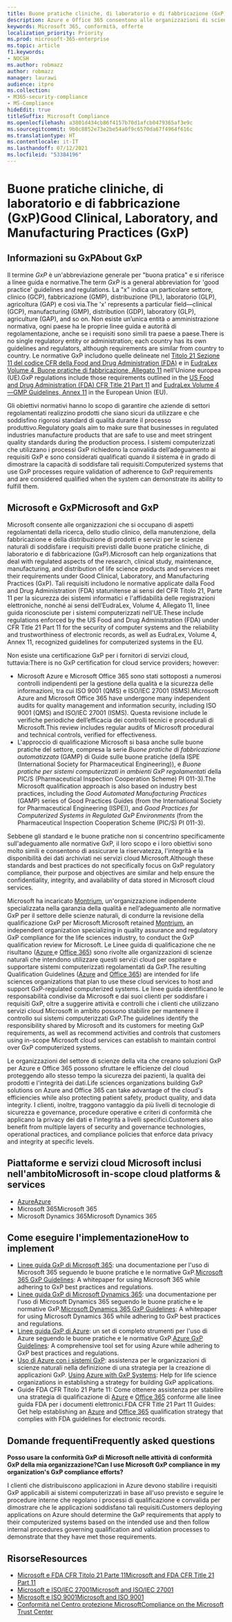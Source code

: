 ```yaml
---
title: Buone pratiche cliniche, di laboratorio e di fabbricazione (GxP)
description: Azure e Office 365 consentono alle organizzazioni di scienze della vita di soddisfare i requisiti normativi GxP.
keywords: Microsoft 365, conformità, offerte
localization_priority: Priority
ms.prod: microsoft-365-enterprise
ms.topic: article
f1.keywords:
- NOCSH
ms.author: robmazz
author: robmazz
manager: laurawi
audience: itpro
ms.collection:
- M365-security-compliance
- MS-Compliance
hideEdit: true
titleSuffix: Microsoft Compliance
ms.openlocfilehash: a3801d434cb86f4157b70d1afcb0479365af3e9c
ms.sourcegitcommit: 9b0c8852e73e2be54a0f9c6570da67f4964f616c
ms.translationtype: HT
ms.contentlocale: it-IT
ms.lasthandoff: 07/12/2021
ms.locfileid: "53384196"
---
```

# <a name="good-clinical-laboratory-and-manufacturing-practices-gxp"></a><span data-ttu-id="27cfe-104">Buone pratiche cliniche, di laboratorio e di fabbricazione (GxP)</span><span class="sxs-lookup"><span data-stu-id="27cfe-104">Good Clinical, Laboratory, and Manufacturing Practices (GxP)</span></span>

## <a name="about-gxp"></a><span data-ttu-id="27cfe-105">Informazioni su GxP</span><span class="sxs-lookup"><span data-stu-id="27cfe-105">About GxP</span></span>

<span data-ttu-id="27cfe-106">Il termine *GxP* è un'abbreviazione generale per "buona pratica" e si riferisce a linee guida e normative.</span><span class="sxs-lookup"><span data-stu-id="27cfe-106">The term *GxP* is a general abbreviation for 'good practice' guidelines and regulations.</span></span> <span data-ttu-id="27cfe-107">La "x" indica un particolare settore, clinico (GCP), fabbricazione (GMP), distribuzione (PIL), laboratorio (GLP), agricoltura (GAP) e così via.</span><span class="sxs-lookup"><span data-stu-id="27cfe-107">The 'x' represents a particular field—clinical (GCP), manufacturing (GMP), distribution (GDP), laboratory (GLP), agriculture (GAP), and so on.</span></span> <span data-ttu-id="27cfe-108">Non esiste un’unica entità o amministrazione normativa, ogni paese ha le proprie linee guida e autorità di regolamentazione, anche se i requisiti sono simili tra paese a paese.</span><span class="sxs-lookup"><span data-stu-id="27cfe-108">There is no single regulatory entity or administration; each country has its own guidelines and regulators, although requirements are similar from country to country.</span></span> <span data-ttu-id="27cfe-109">Le normative GxP includono quelle delineate nel [Titolo 21 Sezione 11 del codice CFR della Food and Drug Administration (FDA)](https://aka.ms/FDA-CFR) e in [EudraLex Volume 4, Buone pratiche di fabbricazione, Allegato 11](https://ec.europa.eu/health/documents/eudralex/vol-4_en) nell'Unione europea (UE).</span><span class="sxs-lookup"><span data-stu-id="27cfe-109">GxP regulations include those requirements outlined in the [US Food and Drug Administration (FDA) CFR Title 21 Part 11](https://aka.ms/FDA-CFR) and [EudraLex Volume 4—GMP Guidelines, Annex 11](https://ec.europa.eu/health/documents/eudralex/vol-4_en) in the European Union (EU).</span></span>

<span data-ttu-id="27cfe-110">Gli obiettivi normativi hanno lo scopo di garantire che aziende di settori regolamentati realizzino prodotti che siano sicuri da utilizzare e che soddisfino rigorosi standard di qualità durante il processo produttivo.</span><span class="sxs-lookup"><span data-stu-id="27cfe-110">Regulatory goals aim to make sure that businesses in regulated industries manufacture products that are safe to use and meet stringent quality standards during the production process.</span></span> <span data-ttu-id="27cfe-111">I sistemi computerizzati che utilizzano i processi GxP richiedono la convalida dell’adeguamento ai requisiti GxP e sono considerati qualificati quando il sistema è in grado di dimostrare la capacità di soddisfare tali requisiti.</span><span class="sxs-lookup"><span data-stu-id="27cfe-111">Computerized systems that use GxP processes require validation of adherence to GxP requirements and are considered qualified when the system can demonstrate its ability to fulfill them.</span></span>

## <a name="microsoft-and-gxp"></a><span data-ttu-id="27cfe-112">Microsoft e GxP</span><span class="sxs-lookup"><span data-stu-id="27cfe-112">Microsoft and GxP</span></span>

<span data-ttu-id="27cfe-113">Microsoft consente alle organizzazioni che si occupano di aspetti regolamentati della ricerca, dello studio clinico, della manutenzione, della fabbricazione e della distribuzione di prodotti e servizi per le scienze naturali di soddisfare i requisiti previsti dalle buone pratiche cliniche, di laboratorio e di fabbricazione (GxP).</span><span class="sxs-lookup"><span data-stu-id="27cfe-113">Microsoft can help organizations that deal with regulated aspects of the research, clinical study, maintenance, manufacturing, and distribution of life science products and services meet their requirements under Good Clinical, Laboratory, and Manufacturing Practices (GxP).</span></span> <span data-ttu-id="27cfe-114">Tali requisiti includono le normative applicate dalla Food and Drug Administration (FDA) statunitense ai sensi del CFR Titolo 21, Parte 11 per la sicurezza dei sistemi informatici e l'affidabilità delle registrazioni elettroniche, nonché ai sensi dell’EudraLex, Volume 4, Allegato 11, linee guida riconosciute per i sistemi computerizzati nell'UE.</span><span class="sxs-lookup"><span data-stu-id="27cfe-114">These include regulations enforced by the US Food and Drug Administration (FDA) under CFR Title 21 Part 11 for the security of computer systems and the reliability and trustworthiness of electronic records, as well as EudraLex, Volume 4, Annex 11, recognized guidelines for computerized systems in the EU.</span></span>

<span data-ttu-id="27cfe-115">Non esiste una certificazione GxP per i fornitori di servizi cloud, tuttavia:</span><span class="sxs-lookup"><span data-stu-id="27cfe-115">There is no GxP certification for cloud service providers; however:</span></span>

- <span data-ttu-id="27cfe-116">Microsoft Azure e Microsoft Office 365 sono stati sottoposti a numerosi controlli indipendenti per la gestione della qualità e la sicurezza delle informazioni, tra cui ISO 9001 (QMS) e ISO/IEC 27001 (ISMS).</span><span class="sxs-lookup"><span data-stu-id="27cfe-116">Microsoft Azure and Microsoft Office 365 have undergone many independent audits for quality management and information security, including ISO 9001 (QMS) and ISO/IEC 27001 (ISMS).</span></span> <span data-ttu-id="27cfe-117">Questa revisione include le verifiche periodiche dell’efficacia dei controlli tecnici e procedurali di Microsoft.</span><span class="sxs-lookup"><span data-stu-id="27cfe-117">This review includes regular audits of Microsoft procedural and technical controls, verified for effectiveness.</span></span>
- <span data-ttu-id="27cfe-118">L'approccio di qualificazione Microsoft si basa anche sulle buone pratiche del settore, compresa la serie *Buone pratiche di fabbricazione automatizzata* (GAMP) di Guide sulle buone pratiche (della ISPE (International Society for Pharmaceutical Engineering)), e *Buone pratiche per sistemi computerizzati in ambienti GxP regolamentati* della PIC/S (Pharmaceutical Inspection Cooperation Scheme) PI 011-3).</span><span class="sxs-lookup"><span data-stu-id="27cfe-118">The Microsoft qualification approach is also based on industry best practices, including the *Good Automated Manufacturing Practices* (GAMP) series of Good Practices Guides (from the International Society for Pharmaceutical Engineering (ISPE)), and *Good Practices for Computerized Systems in Regulated GxP Environments* (from the Pharmaceutical Inspection Cooperation Scheme (PIC/S) PI 011-3).</span></span>

<span data-ttu-id="27cfe-119">Sebbene gli standard e le buone pratiche non si concentrino specificamente sull'adeguamento alle normative GxP, il loro scopo e i loro obiettivi sono molto simili e consentono di assicurare la riservatezza, l'integrità e la disponibilità dei dati archiviati nei servizi cloud Microsoft.</span><span class="sxs-lookup"><span data-stu-id="27cfe-119">Although these standards and best practices do not specifically focus on GxP regulatory compliance, their purpose and objectives are similar and help ensure the confidentiality, integrity, and availability of data stored in Microsoft cloud services.</span></span>

<span data-ttu-id="27cfe-120">Microsoft ha incaricato [Montrium](https://www.montrium.com/), un'organizzazione indipendente specializzata nella garanzia della qualità e nell’adeguamento alle normative GxP per il settore delle scienze naturali, di condurre la revisione della qualificazione GxP per Microsoft.</span><span class="sxs-lookup"><span data-stu-id="27cfe-120">Microsoft retained [Montrium](https://www.montrium.com/), an independent organization specializing in quality assurance and regulatory GxP compliance for the life sciences industry, to conduct the GxP qualification review for Microsoft.</span></span> <span data-ttu-id="27cfe-121">Le Linee guida di qualificazione che ne risultano ([Azure ](https://aka.ms/gxpcompliance) e [Office 365](https://aka.ms/o365-qualification-guideline)) sono rivolte alle organizzazioni di scienze naturali che intendono utilizzare questi servizi cloud per ospitare e supportare sistemi computerizzati regolamentati da GxP.</span><span class="sxs-lookup"><span data-stu-id="27cfe-121">The resulting Qualification Guidelines ([Azure](https://aka.ms/gxpcompliance) and [Office 365](https://aka.ms/o365-qualification-guideline)) are intended for life sciences organizations that plan to use these cloud services to host and support GxP-regulated computerized systems.</span></span> <span data-ttu-id="27cfe-122">Le linee guida identificano le responsabilità condivise da Microsoft e dai suoi clienti per soddisfare i requisiti GxP, oltre a suggerire attività e controlli che i clienti che utilizzano servizi cloud Microsoft in ambito possono stabilire per mantenere il controllo sui sistemi computerizzati GxP.</span><span class="sxs-lookup"><span data-stu-id="27cfe-122">The guidelines identify the responsibility shared by Microsoft and its customers for meeting GxP requirements, as well as recommend activities and controls that customers using in-scope Microsoft cloud services can establish to maintain control over GxP computerized systems.</span></span>

<span data-ttu-id="27cfe-123">Le organizzazioni del settore di scienze della vita che creano soluzioni GxP per Azure e Office 365 possono sfruttare le efficienze del cloud proteggendo allo stesso tempo la sicurezza dei pazienti, la qualità dei prodotti e l'integrità dei dati.</span><span class="sxs-lookup"><span data-stu-id="27cfe-123">Life sciences organizations building GxP solutions on Azure and Office 365 can take advantage of the cloud's efficiencies while also protecting patient safety, product quality, and data integrity.</span></span> <span data-ttu-id="27cfe-124">I clienti, inoltre, traggono vantaggio da più livelli di tecnologie di sicurezza e governance, procedure operative e criteri di conformità che applicano la privacy dei dati e l'integrità a livelli specifici.</span><span class="sxs-lookup"><span data-stu-id="27cfe-124">Customers also benefit from multiple layers of security and governance technologies, operational practices, and compliance policies that enforce data privacy and integrity at specific levels.</span></span>

## <a name="microsoft-in-scope-cloud-platforms--services"></a><span data-ttu-id="27cfe-125">Piattaforme e servizi cloud Microsoft inclusi nell'ambito</span><span class="sxs-lookup"><span data-stu-id="27cfe-125">Microsoft in-scope cloud platforms & services</span></span>

- [<span data-ttu-id="27cfe-126">Azure</span><span class="sxs-lookup"><span data-stu-id="27cfe-126">Azure</span></span>](https://aka.ms/AzureCompliance)
- <span data-ttu-id="27cfe-127">Microsoft 365</span><span class="sxs-lookup"><span data-stu-id="27cfe-127">Microsoft 365</span></span>
- <span data-ttu-id="27cfe-128">Microsoft Dynamics 365</span><span class="sxs-lookup"><span data-stu-id="27cfe-128">Microsoft Dynamics 365</span></span>

## <a name="how-to-implement"></a><span data-ttu-id="27cfe-129">Come eseguire l'implementazione</span><span class="sxs-lookup"><span data-stu-id="27cfe-129">How to implement</span></span>

- <span data-ttu-id="27cfe-130">[Linee guida GxP di Microsoft 365](../downloads/microsoft-365-gxp-guidelines-july-2020.pdf): una documentazione per l'uso di Microsoft 365 seguendo le buone pratiche e le normative GxP.</span><span class="sxs-lookup"><span data-stu-id="27cfe-130">[Microsoft 365 GxP Guidelines](../downloads/microsoft-365-gxp-guidelines-july-2020.pdf): A whitepaper for using Microsoft 365 while adhering to GxP best practices and regulations.</span></span>
- <span data-ttu-id="27cfe-131">[Linee guida GxP di Microsoft Dynamics 365](https://servicetrust.microsoft.com/ViewPage/MSComplianceGuide?command=Download&downloadType=Document&downloadId=fb579b09-0874-4197-a97e-a25992383482&docTab=4ce99610-c9c0-11e7-8c2c-f908a777fa4d_Compliance_Guides): una documentazione per l'uso di Microsoft Dynamics 365 seguendo le buone pratiche e le normative GxP.</span><span class="sxs-lookup"><span data-stu-id="27cfe-131">[Microsoft Dynamics 365 GxP Guidelines](https://servicetrust.microsoft.com/ViewPage/MSComplianceGuide?command=Download&downloadType=Document&downloadId=fb579b09-0874-4197-a97e-a25992383482&docTab=4ce99610-c9c0-11e7-8c2c-f908a777fa4d_Compliance_Guides): A whitepaper for using Microsoft Dynamics 365 while adhering to GxP best practices and regulations.</span></span>
- <span data-ttu-id="27cfe-132">[Linee guida GxP di Azure](https://aka.ms/gxpcompliance): un set di completo strumenti per l'uso di Azure seguendo le buone pratiche e le normative GxP.</span><span class="sxs-lookup"><span data-stu-id="27cfe-132">[Azure GxP Guidelines](https://aka.ms/gxpcompliance): A comprehensive tool set for using Azure while adhering to GxP best practices and regulations.</span></span>
- <span data-ttu-id="27cfe-133">[Uso di Azure con i sistemi GxP](https://aka.ms/GXP-Azure-Strategies): assistenza per le organizzazioni di scienze naturali nella definizione di una strategia per la creazione di applicazioni GxP. </span><span class="sxs-lookup"><span data-stu-id="27cfe-133">[Using Azure with GxP Systems](https://aka.ms/GXP-Azure-Strategies): Help for life science organizations in establishing a strategy for building GxP applications.</span></span>
- <span data-ttu-id="27cfe-134">Guide FDA CFR Titolo 21 Parte 11: Come ottenere assistenza per stabilire una strategia di qualificazione di [Azure](https://aka.ms/Azure-FDA-Guidelines) e [Office 365](https://aka.ms/o365-qualification-guideline) conforme alle linee guida FDA per i documenti elettronici.</span><span class="sxs-lookup"><span data-stu-id="27cfe-134">FDA CFR Title 21 Part 11 Guides: Get help establishing an [Azure](https://aka.ms/Azure-FDA-Guidelines) and [Office 365](https://aka.ms/o365-qualification-guideline) qualification strategy that complies with FDA guidelines for electronic records.</span></span>

## <a name="frequently-asked-questions"></a><span data-ttu-id="27cfe-135">Domande frequenti</span><span class="sxs-lookup"><span data-stu-id="27cfe-135">Frequently asked questions</span></span>

<span data-ttu-id="27cfe-136">**Posso usare la conformità GxP di Microsoft nelle attività di conformità GxP della mia organizzazione?**</span><span class="sxs-lookup"><span data-stu-id="27cfe-136">**Can I use Microsoft GxP compliance in my organization's GxP compliance efforts?**</span></span>

<span data-ttu-id="27cfe-137">I clienti che distribuiscono applicazioni in Azure devono stabilire i requisiti GxP applicabili ai sistemi computerizzati in base all'uso previsto e seguire le procedure interne che regolano i processi di qualificazione e convalida per dimostrare che le applicazioni soddisfano tali requisiti.</span><span class="sxs-lookup"><span data-stu-id="27cfe-137">Customers deploying applications on Azure should determine the GxP requirements that apply to their computerized systems based on the intended use and then follow internal procedures governing qualification and validation processes to demonstrate that they have met those requirements.</span></span>

## <a name="resources"></a><span data-ttu-id="27cfe-138">Risorse</span><span class="sxs-lookup"><span data-stu-id="27cfe-138">Resources</span></span>

- [<span data-ttu-id="27cfe-139">Microsoft e FDA CFR Titolo 21 Parte 11</span><span class="sxs-lookup"><span data-stu-id="27cfe-139">Microsoft and FDA CFR Title 21 Part 11</span></span>](offering-fda-cfr-title-21-part-11.md)
- [<span data-ttu-id="27cfe-140">Microsoft e ISO/IEC 27001</span><span class="sxs-lookup"><span data-stu-id="27cfe-140">Microsoft and ISO/IEC 27001</span></span>](offering-iso-27001.md)
- [<span data-ttu-id="27cfe-141">Microsoft e ISO 9001</span><span class="sxs-lookup"><span data-stu-id="27cfe-141">Microsoft and ISO 9001</span></span>](offering-iso-9001.md)
- [<span data-ttu-id="27cfe-142">Conformità nel Centro protezione Microsoft</span><span class="sxs-lookup"><span data-stu-id="27cfe-142">Compliance on the Microsoft Trust Center</span></span>](https://www.microsoft.com/trust-center/compliance/compliance-overview)
